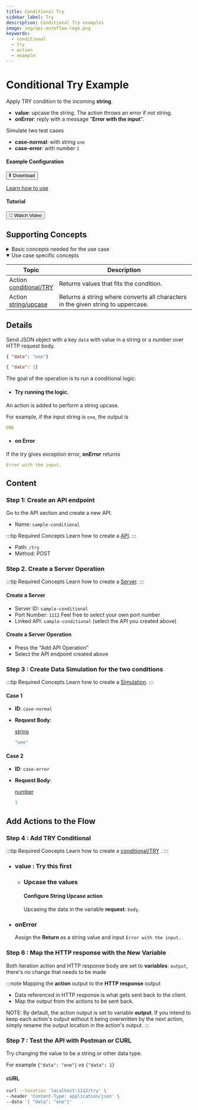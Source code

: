 ```yaml
---
title: Conditional Try
sidebar_label: Try
description: Conditional Try examples
image: img/api-autoflow-logo.png
keywords:
  - conditional
  - try
  - action
  - example
---
```


# Conditional Try Example

<div class="colTwoBlock">
    <div class="colTwoLeft">
        <div class="colTwoWrapper">
          <p>Apply TRY condition to the incoming <b>string</b>.</p>
          <ul>
            <li><b>value</b>: upcase the string. The action throws an error if not string.</li>
            <li><b>onError</b>: reply with a message "<b>Error with the input</b>".</li>
          </ul>
          <p>Simulate two test cases</p>
          <ul>
            <li><b>case-normal</b>: with string <code>one</code></li>
            <li><b>case-error</b>: with number <code>1</code></li>
          </ul>
        </div>
    </div>
    <div class="colTwoRight">
          <h4>Example Configuration</h4>
          <a target="_blank" href="pathname:///file/sample-conditional-config.json" download><button class="btnDownload">⏬ Download</button></a>
          <p><a href="/docs/Documentation/Guide/Settings/#upload-configuration">Learn how to use</a></p>
          <h4>Tutorial</h4>
          <a target="_blank" href="https://www.youtube.com/watch?v=aiJoS3eM6Jw"><button class="btnVideo">🎥 Watch Video</button></a>
    </div>
    <div class="colTwoClearer"></div>
</div>

<!-- <img src={IfConditionFlow} alt="If Condition Flow" class="myResponsiveImg" width="800px"/> -->

## Supporting Concepts

<details>

<summary>Basic concepts needed for the use case</summary>

| Topic    | Description |
| -------- | ------- |
| [API](../../../Documentation/Examples/API/#1-create-api)  | An API in API AutoFlow is simply an OpenAPI model |
| [Server](../../../Documentation/Examples/API/#2-create-server)  | A server accepts and handles the request and response. |
| [Simulation](../../../Documentation/Guide/Workflow/INPUT-Simulation/)  | Data simulation is a mock data simulated for the purpose of visualizing the data in every step of the workflow. <ul><li>Simulated data is NOT the real data but a sample data you create.</li><li>To use real data, use the **Transaction** feature to capture the data you send from Postman or CURL.</li></ul>  |
| [Scope](../../../Documentation/Guide/Workflow/Scope/)    |  A scope is a namespace for variables.    |
| Data Types    | Data types describe the different types or kinds of data that you are gonna store and work with.    |

</details>

<details open>

<summary>Use case specific concepts</summary>

| Topic    | Description |
| -------- | ------- |
| Action <br/>[conditional/TRY](../../../Documentation/actions-library/flow/conditional/action-conditional-try/)    | Returns values that fits the condition.  |
| Action <br/>[string/upcase](../../../Documentation/actions-library/data/string/action-string-upcase/)    | Returns a string where converts all characters in the given string to uppercase.    |

</details>


## Details

Send JSON object with a key `data` with value in a string or a number over HTTP request body.

```json
{ "data": "one"}
```

```json
{ "data": 1}
```

The goal of the operation is to run a conditional logic:

- #### Try running the logic.

An action is added to perform a string upcase. 

For example, if the input string is `one`, the output is

```yaml
ONE
```

- #### on Error

If the try gives exception error, **onError** returns

```yaml
Error with the input.
```

## Content


### Step 1: Create an API endpoint

Go to the API section and create a new API.
- Name: `sample-conditional`

:::tip Required Concepts
Learn how to create a [API](../../../Documentation/Examples/API/#1-create-api). 
:::

<!-- <img src={CreateApiPath} alt="Create API Path" class="myResponsiveImg" width="500px"/> -->

- Path: `/try`
- Method: <span class="method post">POST</span>

### Step 2. Create a Server Operation
:::tip Required Concepts
Learn how to create a [Server](../../../Documentation/Examples/API/#2-create-server). 
:::

#### Create a Server
<!-- <img src={CreateServer} alt="Create Server" class="myResponsiveImg" width="500px"/> -->


- Server ID: `sample-conditional`
- Port Number: `1112`  Feel free to select your own port number
- Linked API: `sample-conditional`  (select the API you created above)

#### Create a Server Operation

<!-- <img src={CreateServerOperation} alt="Create Server Operation" class="myResponsiveImg" width="550px"/> -->

- Press the "Add API Operation"
- Select the API endpoint created above

### Step 3 : Create Data Simulation for the two conditions

:::tip Required Concepts
Learn how to create a [Simulation](../../../Documentation/Guide/Workflow/INPUT-Simulation/). 
:::

#### Case 1

- **ID**: `case-normal`
- **Request Body**: 

  <u>string</u>

  ```js
  "one"
  ```

<!-- <img src={SelectSimulation} alt="Select Simulation" class="myResponsiveImg" width="800px"/> -->

#### Case 2

- **ID**: `case-error`
- **Request Body**: 

  <u>number</u>

  ```js
  1
  ```
<!-- <img src={SelectSimulation} alt="Select Simulation" class="myResponsiveImg" width="800px"/> -->


## Add Actions to the Flow

### Step 4 : Add TRY Conditional

:::tip Required Concepts
Learn how to create a [conditional/TRY](../../../Documentation/actions-library/flow/conditional/action-conditional-try/) . 
:::

<!-- <img src={SelectSimulation} alt="Select Simulation" class="myResponsiveImg" width="800px"/> -->

- ### value : Try this first

    - ### Upcase the values

        #### Configure String Upcase action

        Upcasing the data in the variable **request**: `body`. 


        <!-- <img src={SelectSimulation} alt="Select Simulation" class="myResponsiveImg" width="800px"/> -->


- ### onError

  Assign the **Return** as a string value and input `Error with the input.`


### Step 6 : Map the HTTP response with the New Variable

Both iteration action and HTTP response body are set to **variables**: `output`, there's no change that needs to be made

<!-- <img src={HttpResponseCapitalized} alt="Http Response Capitalized" class="myResponsiveImg" width="400px"/> -->

:::note Mapping the **action** output to the **HTTP response** output
- Data referenced in HTTP response is what gets sent back to the client. 
- Map the output from the actions to be sent back.

NOTE: By default, the action output is set to variable **output**. If you intend to keep each action's output without it being overwritten by the next action,
simply rename the output location in the action's output.
:::

### Step 7 : Test the API with Postman or CURL

Try changing the value to be a string or other data type.

For example  `{"data": "one"}`  vs `{"data": 1}`

#### cURL

```bash
curl --location 'localhost:1112/try' \
--header 'Content-Type: application/json' \
--data '{ "data": "one"}'
```

<!-- <img src={SendPostmanRequest} alt="Send Postman Request" class="myResponsiveImg" width="600px"/> -->


